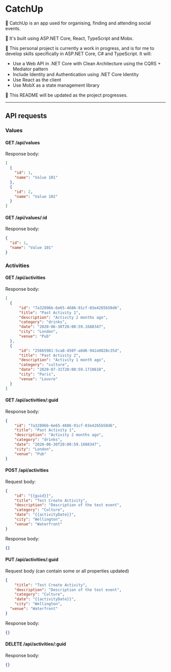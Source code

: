 # CatchUp

👐 CatchUp is an app used for organising, finding and attending social events.

🔨 It's built using ASP.NET Core, React, TypeScript and Mobx.

🌱 This personal project is currently a work in progress, and is for me to develop skills specifically in ASP.NET Core, C# and TypeScript. It will:

-   Use a Web API in .NET Core with Clean Architecture using the CQRS + Mediator pattern
-   Include Identity and Authentication using .NET Core Identity
-   Use React as the client
-   Use MobX as a state management library

💾 This README will be updated as the project progresses.

---

## API requests

### Values

#### GET /api/values

Response body:

```JSON
[
  {
    "id": 1,
    "name": "Value 101"
  },
  {
    "id": 2,
    "name": "Value 102"
  }
]
```

#### GET /api/values/:id

Response body:

```JSON
{
  "id": 1,
  "name": "Value 101"
}
```

### Activities

#### GET /api/activities

Response body:

```JSON
[
  {
      "id": "7a32896b-6e65-4686-91cf-03e4265b50d6",
      "title": "Past Activity 1",
      "description": "Activity 2 months ago",
      "category": "drinks",
      "date": "2020-06-30T20:00:59.1688347",
      "city": "London",
      "venue": "Pub"
  },
  {
      "id": "25665981-5ca8-450f-a0d6-942a9828c35d",
      "title": "Past Activity 2",
      "description": "Activity 1 month ago",
      "category": "culture",
      "date": "2020-07-31T20:00:59.1710618",
      "city": "Paris",
      "venue": "Louvre"
  }
]
```

#### GET /api/activities/:guid

Response body:

```JSON
{
    "id": "7a32896b-6e65-4686-91cf-03e4265b50d6",
    "title": "Past Activity 1",
    "description": "Activity 2 months ago",
    "category": "drinks",
    "date": "2020-06-30T20:00:59.1688347",
    "city": "London",
    "venue": "Pub"
}
```

#### POST /api/activities

Request body:

```JSON
{
	"id": "{{guid}}",
	"title": "Test Create Activity",
	"description": "Description of the test event",
	"category": "Culture",
	"date": "{{activityDate}}",
	"city": "Wellington",
	"venue": "Waterfront"
}
```

Response body:

```JSON
{}
```

#### PUT /api/activities/:guid

Request body (can contain some or all properties updated)

```JSON
{
	"title": "Test Create Activity",
	"description": "Description of the test event",
	"category": "Culture",
	"date": "{{activityDate}}",
	"city": "Wellington",
  "venue": "Waterfront"
}
```

Response body:

```JSON
{}
```

#### DELETE /api/activities/:guid

Response body:

```JSON
{}
```